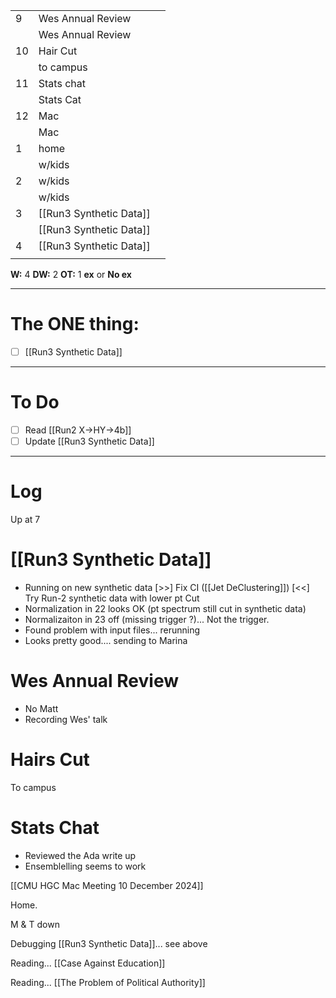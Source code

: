 
|     |                         |     |
| --- | ----------------------- | --- |
| 9   | Wes Annual Review       |     |
|     | Wes Annual Review       |     |
| 10  | Hair Cut                |     |
|     | to campus               |     |
| 11  | Stats chat              |     |
|     | Stats Cat               |     |
| 12  | Mac                     |     |
|     | Mac                     |     |
| 1   | home                    |     |
|     | w/kids                  |     |
| 2   | w/kids                  |     |
|     | w/kids                  |     |
| 3   | [[Run3 Synthetic Data]] |     |
|     | [[Run3 Synthetic Data]] |     |
| 4   | [[Run3 Synthetic Data]] |     |
|     |                         |     |

**W:** 4 
**DW:** 2
**OT:** 1
**ex** or **No ex**

---
# The ONE thing: 
- [ ] [[Run3 Synthetic Data]]

---
# To Do

- [ ] Read [[Run2 X->HY->4b]]
- [ ] Update [[Run3 Synthetic Data]]

---

# Log

Up at 7

# [[Run3 Synthetic Data]]
- Running on new synthetic data
 [>>] Fix CI
 ([[Jet DeClustering]]) [<<] Try Run-2 synthetic data with lower pt Cut
 - Normalization in 22 looks OK (pt spectrum still cut in synthetic data)
 - Normalizaiton in 23 off (missing trigger ?)... Not the trigger.
 - Found problem with input files... rerunning
 - Looks pretty good.... sending to Marina

# Wes Annual Review
- No Matt
- Recording Wes' talk

# Hairs Cut

To campus

# Stats Chat
- Reviewed the Ada write up
- Ensemblelling seems to work

[[CMU HGC Mac Meeting 10 December 2024]]

Home. 

M & T down 

Debugging [[Run3 Synthetic Data]]... see above

Reading... [[Case Against Education]]

Reading... [[The Problem of Political Authority]]
